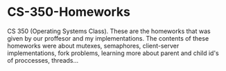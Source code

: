 # CS-350-Homeworks

CS 350 (Operating Systems Class). These are the homeworks that was given by our proffesor and my implementations.
The contents of these homeworks were about mutexes, semaphores, client-server implementations, fork problems, learning more
about parent and child id's of proccesses, threads...
